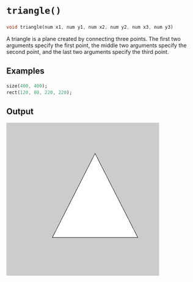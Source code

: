 # `triangle()`

```dart
void triangle(num x1, num y1, num x2, num y2, num x3, num y3)
```

A triangle is a plane created by connecting three points. The first two arguments specify the first point, the middle two arguments specify the second point, and the last two arguments specify the third point.

## Examples

```dart
size(400, 400);
rect(120, 80, 220, 220);
```

## Output

<img src="/_images/triangle_1.png" width="400" height="400" />

